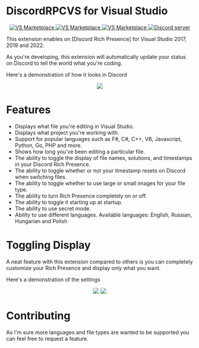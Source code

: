 # DiscordRPCVS for Visual Studio

<div align="center">
    <p>
        <a href="https://marketplace.visualstudio.com/items?itemName=1thenikita.drpcvs2019">
            <img src="https://vsmarketplacebadge.apphb.com/version/1thenikita.drpcvs2019.svg" alt="VS Marketplace">
        </a>
        <a href="https://marketplace.visualstudio.com/items?itemName=1thenikita.drpcvs2019">
            <img src="https://vsmarketplacebadge.apphb.com/installs-short/1thenikita.drpcvs2019.svg" alt="VS Marketplace">
        </a>
        <a href="https://marketplace.visualstudio.com/items?itemName=1thenikita.drpcvs2019">
            <img src="https://vsmarketplacebadge.apphb.com/downloads-short/1thenikita.drpcvs2019.svg" alt="VS Marketplace">
        </a>
        <a href="https://discord.gg/X73DBfA">
            <img src="https://canary.discordapp.com/api/guilds/442747591310966804/embed.png" alt="Discord server">
        </a>
    </p>
</div>

This extension enables on [Discord Rich Presence] for Visual Studio 2017, 2019 and 2022.

As you're developing, this extension will automatically update your status on Discord to tell the world what you're coding.

Here's a demonstration of how it looks in Discord
<p align="center"> 
  <img src="https://i.imgur.com/OmQ7Y6j.png" />
</p>

# Features
* Displays what file you're editing in Visual Studio.
* Displays what project you're working with.
* Support for popular languages such as F#, C#, C++, VB, Javascript, Python, Go, PHP and more.
* Shows how long you've been editing a particular file.
* The ability to toggle the display of file names, solutions, and timestamps in your Discord Rich Presence.
* The ability to toggle whether or not your timestamp resets on Discord when switching files.
* The ability to toggle whether to use large or small images for your file type.
* The ability to turn Rich Presence completely on or off.
* The ability to toggle it starting up at startup.
* The ability to use secret mode.
* Ability to use different languages. Available languages: English, Russian, Hungarian and Polish

# Toggling Display
A neat feature with this extension compared to others is you can completely customize your Rich Presence and display only what you want.

Here's a demonstration of the settings
<p align="center"> 
  <img src="https://i.imgur.com/EQIn4Nf.png" />
  <img src="https://i.imgur.com/zhla0yV.png" />
</p>

# Contributing
As I'm sure more languages and file types are wanted to be supported you can feel free to request a feature.
